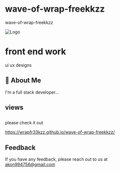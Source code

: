 # wave-of-wrap-freekkzz
wave-of-wrap-freekkzz


![Logo](https://avatars.githubusercontent.com/u/92801274?s=400&u=95ad3454ef2108572734fc243d9d58c0da060982&v=4)


# front end work

ui ux designs 


## 🚀 About Me
I'm a full stack developer...


## views 

## 

please check it out

https://wrapfr33kzz.github.io/wave-of-wrap-freekkzz/
## Feedback

If you have any feedback, please reach out to us at akon994756@gmail.com

